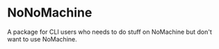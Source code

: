 # NoNoMachine
A package for CLI users who needs to do stuff on NoMachine but don't want to use NoMachine.
